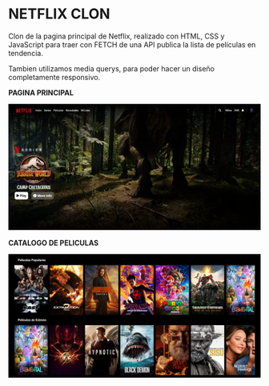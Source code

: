 # NETFLIX CLON
Clon de la pagina principal de Netflix, realizado con HTML, CSS y JavaScript para traer con FETCH de una API publica la lista de películas en tendencia.

Tambien utilizamos media querys, para poder hacer un diseño completamente responsivo.

**PAGINA PRINCIPAL** 

![Pagina de portada](https://github.com/VMErik/netflix_clon/blob/master/assets/img/principal.PNG?raw=true)

**CATALOGO DE PELICULAS**

![Catalogo de Peliculas](https://github.com/VMErik/netflix_clon/blob/master/assets/img/catalogo.PNG?raw=true)
